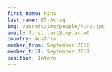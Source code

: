 ```yaml
---
first_name: Nina
last_name: El-Asrag
img: /assets/img/people/Nina.jpg
email: first.last@imp.ac.at
country: Austria
member_from: September 2016
member_till: September 2017
position: Intern
---
```

